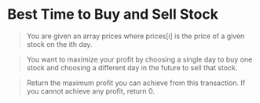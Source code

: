 # Best Time to Buy and Sell Stock

>You are given an array prices where prices[i] is the price of a given stock on the ith day.

>You want to maximize your profit by choosing a single day to buy one stock and choosing a different day in the future to sell that stock.

>Return the maximum profit you can achieve from this transaction. If you cannot achieve any profit, return 0.